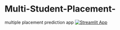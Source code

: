 # Multi-Student-Placement-
multiple placement prediction app
[![Streamlit App](https://static.streamlit.io/badges/streamlit_badge_black_white.svg)]((https://sparka.streamlit.app/))


